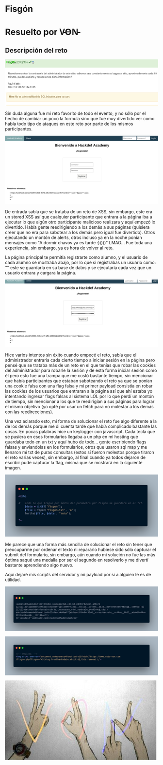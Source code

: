 # Fisgón

# Resuelto por V̵O̵N̵

## Descripción del reto

![CTF](img/1.jpg)

Sin duda alguna fue mi reto favorito de todo el evento, y no sólo por el hecho de cambiar un poco la formula
sino que fue muy divertido ver como había todo tipo de ataques en este reto por parte de los mismos participantes.

![CTF](img/2.jpg)

De entrada sabía que se trataba de un reto de XSS, sin embargo, este era un stored XSS así que cualquier participante
que entrara a la página iba a ejecutar lo que algún otro participante malicioso realizara y aquí empezó lo divertido.
Había gente reedirigiendo a los demás a sus páginas (quisiera creer que no era para sabotear a los demás pero igual fue divertido).
Otros ejecutando un montón de alerts, otros incluso ya en la noche ponían mensajes como "A dormir chavos ya es tarde :)))))" LMAO...
Fue toda una experiencia, sin embargo, ya es hora de volver al reto.

La página principal te permitía registrarte como alumno, y el usuario de cada alumno se mostraba abajo, por lo que si
registrabas un usuario como: "<script>alert('XSS!!!');</script>" este se guardaría en su base de datos
y se ejecutaría cada vez que un usuario entrara y cargara la página.

![CTF](img/3.jpg)

Hice varios intentos sin éxito cuando empecé el reto, sabía que el administrador entraría cada cierto tiempo a iniciar sesión en la página pero pensé que se trataba más de un reto en el que tenías que robar las cookies del administrador para robarle la sesión
y de esta forma iniciar sesión como él pero esto fue una trampa que me costó bastante tiempo, sin mencionar que había participantes
que estaban saboteando el reto ya que se ponían una cookie falsa con una flag falsa y mi primer payload
consistía en robar las cookies de los usuarios que entraran a la página así que ahí estaba yo intentando ingresar flags falsas
al sistema LOL por lo que perdí un montón de tiempo, sin mencionar a los que te reedirigían a sus páginas para lograr el mismo objetivo (yo opté por usar un fetch para no molestar a los demás con las reedirecciones).

Una vez aclarado esto, mi forma de solucionar el reto fue algo diferente a la de los demás porque me di cuenta tarde que había complicado bastante las cosas. En pocas palabras hice un keylogger con javascript. Cada tecla que se pusiera en esos formularios llegaba a un php en mi hosting que guardaba todo en un txt y aquí hubo de todo... gente escribiendo flags falsas y enviandolas 
en los formularios, otros que usaron sql map y me llenaron mi txt de puras consultas (estos sí fueron molestos porque tiraron el 
reto varias veces), sin embargo, al final cuando ya todos dejaron de escribir pude capturar la flag, misma que se mostrará en la siguiente imagen. 

![CTF](img/4.jpg)

Me parece que una forma más sencilla de solucionar el reto sin tener que preocuparme por ordenar el texto ni repararlo
hubiese sido sólo capturar el submit del formulario, sin embargo, aún cuando mi solución no fue las más óptima saqué una
medalla por ser el segundo en resolverlo y me divertí bastante aprendiendo algo nuevo.

Aquí dejaré mis scripts del servidor y mi payload por si a alguien le es de utilidad.

![CTF](img/5.jpg)

![CTF](img/6.jpg)

![VON](../von.jpg)

